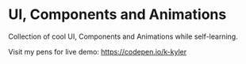 # UI, Components and Animations

Collection of cool UI, Components and Animations while self-learning.

Visit my pens for live demo: https://codepen.io/k-kyler
